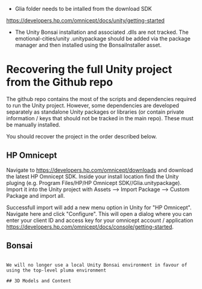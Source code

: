 * Glia folder needs to be intalled from the download SDK 

https://developers.hp.com/omnicept/docs/unity/getting-started

* The Unity Bonsai installation and associated .dlls are not tracked. The emotional-cities/unity .unitypackage should be added via the package manager and then installed using the BonsaiInstaller asset.

# Recovering the full Unity project from the Github repo

The github repo contains the most of the scripts and dependencies required to run the Unity project. However, some dependencies are developed separately as standalone Unity packages or libraries (or contain private information / keys that should not be tracked in the main repo). These must be manually installed.

You should recover the project in the order described below.

## HP Omnicept
Navigate to https://developers.hp.com/omnicept/downloads and download the latest HP Omnicept SDK. Inside your install location find the Unity pluging (e.g. Program Files/HP/HP Omnicept SDK/<version>/Glia.unitypackage). Import it into the Unity project with Assets --> Import Package --> Custom Package and import all.

Successfull import will add a new menu option in Unity for "HP Omnicept". Navigate here and click "Configure". This will open a dialog where you can enter your client ID and access key for your omnicept account / application https://developers.hp.com/omnicept/docs/console/getting-started.

## Bonsai
~~~To install a local Bonsai environment in Unity to run the workflows, download the .unitypackage for Unity/Bonsai integration from https://github.com/emotional-cities/unity/releases/tag/v0.1. Import it with Assets --> Import Package --> Custom Package and import everything when prompted by the import dialog popup. This will create or populate 2 folders called "Bonsai" and "Packages" within the Assets folder. Navigate to the Bonsai folder and find the BonsaiInstaller asset. Click on it to open an inspector dialog to set up the Bonsai environment (Download, Install, Consolidate Packages).~~~

We will no longer use a local Unity Bonsai environment in favour of using the top-level pluma environment

## 3D Models and Content